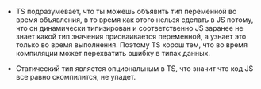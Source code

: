 - TS подразумевает, что ты можешь объявить тип переменной во время объявления, в то время как этого нельзя сделать в JS потому, что он динамически типизирован и соответственно JS заранее не знает какой тип значения присваивается переменной, а узнает это только во время выполнения. Поэтому TS хорош тем, что во время компиляции может перехватить ошибку в типах данных.

- Статический тип является опциональным в TS, что значит что код JS все равно скомпилится, не упадет. 